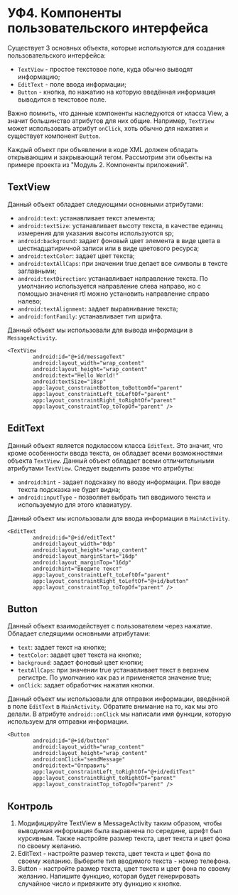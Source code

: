 # УФ4. Компоненты пользовательского интерфейса

Существует 3 основных объекта, которые используются для создания пользовательского интерфейса:

* `TextView` - простое текстовое поле, куда обычно выводят информацию;
* `EditText` - поле ввода информации;
* `Button` - кнопка, по нажатию на которую введённая информация выводится в текстовое поле.

Важно помнить, что данные компоненты наследуются от класса View, а значит большинство атрибутов для них общие. Например, `TextView` может использовать атрибут `onClick`, хоть обычно для нажатия и существует компонент `Button`.

Каждый объект при объявлении в коде XML должен обладать открывающим и закрывающий тегом. Рассмотрим эти объекты на примере проекта из "Модуль 2. Компоненты приложений".

## TextView

Данный объект обладает следующими основными атрибутами:

* `android:text`: устанавливает текст элемента;
* `android:textSize`: устанавливает высоту текста, в качестве единиц измерения для указания высоты используются sp;
* `android:background`: задает фоновый цвет элемента в виде цвета в шестнадцатиричной записи или в виде цветового ресурса;
* `android:textColor`: задает цвет текста;
* `android:textAllCaps`: при значении true делает все символы в тексте заглавными;
* `android:textDirection`: устанавливает направление текста. По умолчанию используется направление слева направо, но с помощью значения rtl можно установить направление справо налево;
* `android:textAlignment`: задает выравнивание текста;
* `android:fontFamily`: устанавливает тип шрифта.

Данный объект мы использовали для вывода информации в `MessageActivity`.

```markup
<TextView
        android:id="@+id/messageText"
        android:layout_width="wrap_content"
        android:layout_height="wrap_content"
        android:text="Hello World!"
        android:textSize="18sp"
        app:layout_constraintBottom_toBottomOf="parent"
        app:layout_constraintLeft_toLeftOf="parent"
        app:layout_constraintRight_toRightOf="parent"
        app:layout_constraintTop_toTopOf="parent" />
```

## EditText

Данный объект является подклассом класса `EditText`. Это значит, что кроме особенности ввода текста, он обладает всеми возможностями объекта `TextView`. Данный объект обладает всеми отличительными атрибутами `TextView`. Следует выделить разве что атрибуты:

* `android:hint` - задает подсказку по вводу информации. При вводе текста подсказка не будет видна;
* `android:inputType` - позволяет выбрать тип вводимого текста и используемую для этого клавиатуру.

Данный объект мы использовали для ввода информации в `MainActivity`.

```markup
<EditText
        android:id="@+id/editText"
        android:layout_width="0dp"
        android:layout_height="wrap_content"
        android:layout_marginStart="16dp"
        android:layout_marginTop="16dp"
        android:hint="Введите текст"
        app:layout_constraintLeft_toLeftOf="parent"
        app:layout_constraintRight_toLeftOf="@+id/button"
        app:layout_constraintTop_toTopOf="parent" />
```

## Button

Данный объект взаимодействует с пользователем через нажатие. Обладает следящими основными атрибутами:

* `text`: задает текст на кнопке;
* `textColor`: задает цвет текста на кнопке;
* `background`: задает фоновый цвет кнопки;
* `textAllCaps`: при значении true устанавливает текст в верхнем регистре. По умолчанию как раз и применяется значение true;
* `onClick`: задает обработчик нажатия кнопки.

Данный объект мы использовали для отправки информации, введённой в поле `EditText` в `MainActivity`. Обратите внимание на то, как мы это делали. В атрибуте `android::onClick` мы написали имя функции, которую используем для отправки информации.

```markup
<Button
        android:id="@+id/button"
        android:layout_width="wrap_content"
        android:layout_height="wrap_content"
        android:onClick="sendMessage"
        android:text="Отправить"
        app:layout_constraintLeft_toRightOf="@+id/editText"
        app:layout_constraintRight_toRightOf="parent"
        app:layout_constraintTop_toTopOf="parent" />
```

## Контроль

1. Модифицируйте TextView в MessageActivity таким образом, чтобы выводимая информация была выравнена по середине, шрифт был курсивным. Также настройте размер текста, цвет текста и цвет фона по своему желанию.
2. EditText - настройте размер текста, цвет текста и цвет фона по своему желанию. Выберите тип вводимого текста - номер телефона.
3. Button - настройте размер текста, цвет текста и цвет фона по своему желанию. Напишите функцию, которая будет генерировать случайное число и привяжите эту функцию к кнопке.

